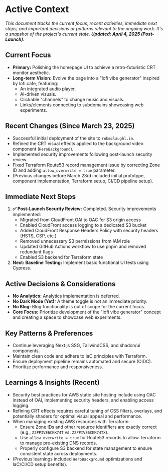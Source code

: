 # Active Context

*This document tracks the current focus, recent activities, immediate next steps, and important decisions or patterns relevant to the ongoing work. It's a snapshot of the project's current state. **Updated: April 4, 2025 (Post-Launch)**.*

## Current Focus

*   **Primary:** Polishing the homepage UI to achieve a retro-futuristic CRT monitor aesthetic.
*   **Long-term Vision:** Evolve the page into a "lofi vibe generator" inspired by lofi.cafe, featuring:
    *   An integrated audio player.
    *   AI-driven visuals.
    *   Clickable "channels" to change music and visuals.
    *   Links/elements connecting to subdomains showcasing web experiments.

## Recent Changes (Since March 23, 2025)

*   Successful initial deployment of the site to `robmclaughl.in`.
*   Refined the CRT visual effects applied to the background video component (`HeroBackground`).
*   Implemented security improvements following post-launch security review.
*   Fixed Terraform Route53 record management issue by correcting Zone ID and adding `allow_overwrite = true` parameter.
*   (Previous changes before March 23rd included initial prototype, component implementation, Terraform setup, CI/CD pipeline setup).

## Immediate Next Steps

1.  **✅ Post-Launch Security Review:** Completed. Security improvements implemented:
    * Migrated from CloudFront OAI to OAC for S3 origin access
    * Enabled CloudFront access logging to a dedicated S3 bucket
    * Added CloudFront Response Headers Policy with security headers (HSTS, CSP, etc.)
    * Removed unnecessary S3 permissions from IAM role
    * Updated GitHub Actions workflow to use pnpm and removed redundant flags
    * Enabled S3 backend for Terraform state
2.  **Next: Baseline Testing:** Implement basic functional UI tests using Cypress.

## Active Decisions & Considerations

*   **No Analytics:** Analytics implementation is deferred.
*   **No Dark Mode (Yet):** A theme toggle is not an immediate priority.
*   **No Blog:** Blog functionality is out of scope for the current focus.
*   **Core Focus:** Prioritize development of the "lofi vibe generator" concept and creating a space to showcase web experiments.

## Key Patterns & Preferences

*   Continue leveraging Next.js SSG, TailwindCSS, and shadcn/ui components.
*   Maintain clean code and adhere to IaC principles with Terraform.
*   Ensure deployment pipeline remains automated and secure (OIDC).
*   Prioritize performance and responsiveness.

## Learnings & Insights (Recent)

*   Security best practices for AWS static site hosting include using OAC instead of OAI, implementing security headers, and enabling access logging.
*   Refining CRT effects requires careful tuning of CSS filters, overlays, and potentially shaders for optimal visual appeal and performance.
*   When managing existing AWS resources with Terraform:
    * Ensure Zone IDs and other resource identifiers are exactly correct (e.g., `Z2PPIVE6CKK74T` vs. `Z2PPIVE6CKK74TX`).
    * Use `allow_overwrite = true` for Route53 records to allow Terraform to manage pre-existing DNS records.
    * Properly configure S3 backend for state management to ensure consistent state across deployments.
*   (Previous learnings included `HeroBackground` optimizations and IaC/CI/CD setup benefits). 